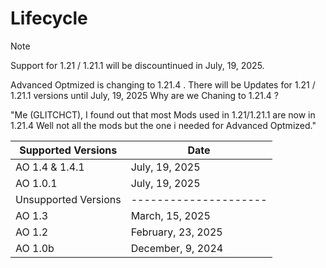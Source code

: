 # Lifecycle
>[!NOTE]
> Support for 1.21 / 1.21.1 will be discountinued in July, 19, 2025.

Advanced Optmized is changing to 1.21.4 . There will be Updates for 1.21 / 1.21.1 versions until July, 19, 2025
Why are we Chaning to 1.21.4 ?

"Me (GLITCHCT), I found out that most Mods used in 1.21/1.21.1 are now in 1.21.4
Well not all the mods but the one i needed for Advanced Optmized." 


| Supported Versions | Date           |   
|--------------------|----------------|   
| AO 1.4 & 1.4.1 | July, 19, 2025 |      
| AO 1.0.1 | July, 19, 2025 |   
| Unsupported Versions |---------------------|
| AO 1.3 | March, 15, 2025 |
| AO 1.2 | February, 23, 2025 |
| AO 1.0b | December, 9, 2024 |
